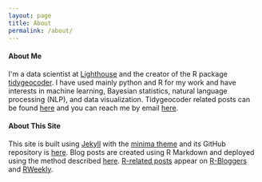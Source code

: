 ```yaml
---
layout: page
title: About
permalink: /about/
---
```


#### About Me

I'm a data scientist at [Lighthouse](https://www.lighthouseglobal.com/) and the creator of the R package [tidygeocoder](https://jessecambon.github.io/tidygeocoder/). I have used mainly python and R for my work and have interests in machine learning, Bayesian statistics, natural language processing (NLP), and data visualization. Tidygeocoder related posts can be found [here](/tag/tidygeocoder) and you can reach me by email <a href="mailto:{{ site.author.email }}">here</a>. 

#### About This Site

This site is built using [Jekyll](https://jekyllrb.com/) with the [minima theme](https://github.com/jekyll/minima) and its GitHub repository is [here](https://github.com/jessecambon/jessecambon.github.io). Blog posts are created using R Markdown and deployed using the method described [here](https://jessecambon.github.io/2020/03/22/deploying-rmarkdown-online.html). [R-related posts](/tag/r) appear on [R-Bloggers](https://www.r-bloggers.com/) and [RWeekly](https://rweekly.org/). 
